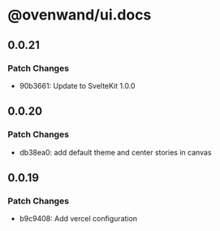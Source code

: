 # @ovenwand/ui.docs

## 0.0.21

### Patch Changes

- 90b3661: Update to SvelteKit 1.0.0

## 0.0.20

### Patch Changes

- db38ea0: add default theme and center stories in canvas

## 0.0.19

### Patch Changes

- b9c9408: Add vercel configuration
